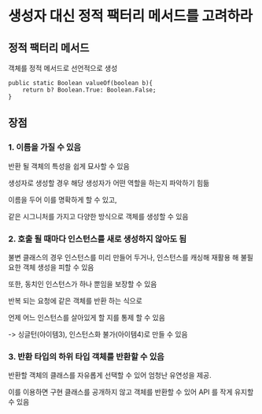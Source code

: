 # 생성자 대신 정적 팩터리 메서드를 고려하라

## 정적 팩터리 메서드

객체를 정적 메서드로 선언적으로 생성

```
public static Boolean valueOf(boolean b){
    return b? Boolean.True: Boolean.False;
}
```

## 장점

### 1. 이름을 가질 수 있음

반환 될 객체의 특성을 쉽게 묘사할 수 있음

생성자로 생성할 경우 해당 생성자가 어떤 역할을 하는지 파악하기 힘듦

이름을 두어 이를 명확하게 할 수 있고,

같은 시그니처를 가지고 다양한 방식으로 객체를 생성할 수 있음

### 2. 호출 될 때마다 인스턴스를 새로 생성하지 않아도 됨

불변 클래스의 경우 인스턴스를 미리 만들어 두거나, 인스턴스를 캐싱해 재활용 해 불필요한 객체 생성을 피할 수 있음

또한, 동치인 인스턴스가 하나 뿐임을 보장할 수 있음

반복 되는 요청에 같은 객체를 반환 하는 식으로 

언제 어느 인스턴스를 살아있게 할 지를 통제 할 수 있음

-> 싱글턴(아이템3), 인스턴스화 불가(아이템4)로 만들 수 있음

### 3. 반환 타입의 하위 타입 객체를 반환할 수 있음

반환할 객체의 클래스를 자유롭게 선택할 수 있어 엄청난 유연성을 제공.

이를 이용하면 구현 클래스를 공개하지 않고 객체를 반환할 수 있어 API 를 작게 유지할 수 있음

